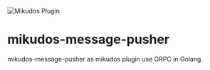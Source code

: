 ![Mikudos Plugin](https://img.shields.io/badge/MIKUDOS-Plugin-orange?style=for-the-badge&logo=appveyor)

# mikudos-message-pusher

mikudos-message-pusher as mikudos plugin use GRPC in Golang.
